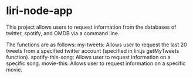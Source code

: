 # liri-node-app

This project allows users to request information from the databases of twitter, spotify, and OMDB via a command line.

The functions are as follows:
  my-tweets: Allows user to request the last 20 tweets from a specified twitter account (specified in liri.js getMyTweets function).
  spotify-this-song: Allows user to request information on a specific song.
  movie-this: Allows user to request information on a specific movie.
  
